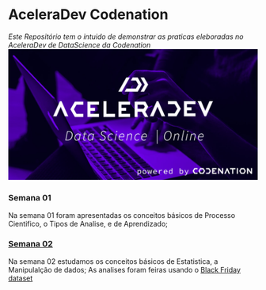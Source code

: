 # AceleraDev Codenation

_Este Repositório tem o intuido de demonstrar as praticas eleboradas no AceleraDev de DataScience da Codenation_
![Drag Racing](img/01_aceleradev_DS.jpg)

### Semana 01

Na semana 01 foram apresentadas os conceitos básicos de Processo Cientifico, o Tipos de Analise, e de Aprendizado;

### [Semana 02](https://github.com/thinkerston/codenation-aceleradev-datascience/blob/master/02nd_Semana/main.ipynb)

Na semana 02 estudamos os conceitos básicos de Estatistica, a Manipulalção de dados; As analises foram feiras usando o [Black Friday dataset](https://www.kaggle.com/sdolezel/black-friday)